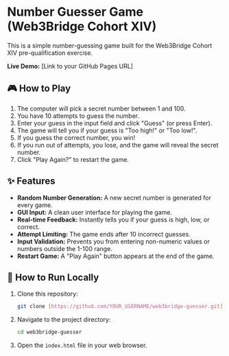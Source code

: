 # Number Guesser Game (Web3Bridge Cohort XIV)

This is a simple number-guessing game built for the Web3Bridge Cohort XIV pre-qualification exercise.

**Live Demo:** [Link to your GitHub Pages URL]

## 🎮 How to Play

1.  The computer will pick a secret number between 1 and 100.
2.  You have 10 attempts to guess the number.
3.  Enter your guess in the input field and click "Guess" (or press Enter).
4.  The game will tell you if your guess is "Too high!" or "Too low!".
5.  If you guess the correct number, you win!
6.  If you run out of attempts, you lose, and the game will reveal the secret number.
7.  Click "Play Again?" to restart the game.

## ✨ Features

* **Random Number Generation:** A new secret number is generated for every game.
* **GUI Input:** A clean user interface for playing the game.
* **Real-time Feedback:** Instantly tells you if your guess is high, low, or correct.
* **Attempt Limiting:** The game ends after 10 incorrect guesses.
* **Input Validation:** Prevents you from entering non-numeric values or numbers outside the 1-100 range.
* **Restart Game:** A "Play Again" button appears at the end of the game.

## 🚀 How to Run Locally

1.  Clone this repository:
    ```bash
    git clone [https://github.com/YOUR_USERNAME/web3bridge-guesser.git](https://github.com/YOUR_USERNAME/web3bridge-guesser.git)
    ```
2.  Navigate to the project directory:
    ```bash
    cd web3bridge-guesser
    ```
3.  Open the `index.html` file in your web browser.
